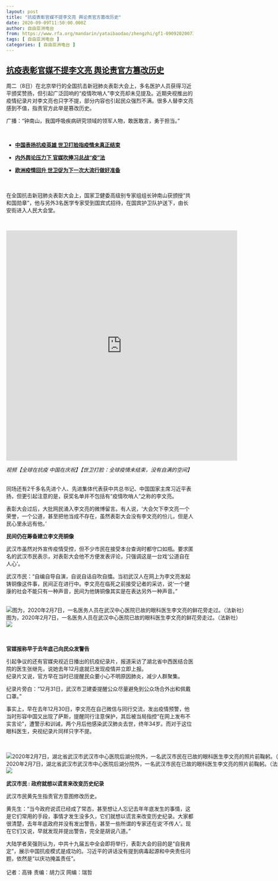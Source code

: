 ```yaml
---
layout: post
title: "抗疫表彰官媒不提李文亮 舆论责官方篡改历史"
date: 2020-09-09T11:50:00.000Z
author: 自由亚洲电台
from: https://www.rfa.org/mandarin/yataibaodao/zhengzhi/gf1-09092020073123.html
tags: [ 自由亚洲电台 ]
categories: [ 自由亚洲电台 ]
---
```

<!--1599652200000-->
[抗疫表彰官媒不提李文亮 舆论责官方篡改历史](https://www.rfa.org/mandarin/yataibaodao/zhengzhi/gf1-09092020073123.html)
------

<div>
<p>周二（8日）在北京举行的全国抗击新冠肺炎表彰大会上，多名医护人员获得习近平颁奖赞扬，但引起广泛回响的“疫情吹哨人”李文亮却未见提及。近期央视推出的疫情纪录片对李文亮也只字不提，部分内容也引起民众强烈不满。很多人替李文亮感到不值，指责官方此举是篡改历史。</p><p>广播：“钟南山，我国呼吸疾病研究领域的领军人物，敢医敢言，勇于担当。”</p><p> </p><ul><li><b><a class="external-link" href="http://www.rfa.org/mandarin/yataibaodao/huanjing/hcm1-09082020073508.html">中国表扬抗疫英雄 世卫打脸指疫情未真正结束 </a></b></li></ul><ul><li><b><a class="external-link" href="http://www.rfa.org/mandarin/yataibaodao/huanjing/gf1-04162020063419.html">内外舆论压力下 官媒吹捧习总战“疫”法</a></b></li></ul><ul><li><b><a class="external-link" href="http://www.rfa.org/mandarin/yataibaodao/huanjing/cl-09082020151120.html">欧洲疫情回升 世卫促为下一次大流行做好准备</a></b></li></ul><p><br/> <br/>在全国抗击新冠肺炎表彰大会上，国家卫健委高级别专家组组长钟南山获颁授“共和国勋章”，他与另外3名医学专家受到国宾式招待，在国宾护卫队护送下，由长安街进入人民大会堂。</p><p> </p><p><iframe frameborder="0" height="620" scrolling="no" src="https://www.facebook.com/plugins/video.php?href=https%3A%2F%2Fwww.facebook.com%2FRFAChinese%2Fvideos%2F674731030063957%2F&amp;show_text=0&amp;width=622" width="622"></iframe></p><p><i>视频<span class="_44bj">【全球在抗疫 中国在庆祝】【世卫打脸：全球疫情未结束，没有自满的空间】</span></i></p><p><br/>同场还有2千多名先进个人、先进集体代表获中共总书记、中国国家主席习近平表扬，但更引起注意的是，获奖名单并不包括有“疫情吹哨人”之称的李文亮。</p><p>表彰大会过后，大批网民涌入李文亮的微博留言。有人说，‘大会欠下李文亮一个荣誉，一个公道，甚至把他当成不存在，虽然表彰大会没有李文亮的份儿，但是人民心里永远有他。’</p><p><b>民间仍在筹备建立李文亮铜像</b></p><p>武汉市虽然对外宣传疫情受控，但不少市民在接受本台查询时都守口如瓶。要求匿名的武汉市民表示，对表彰大会他不方便发表评论，只强调这是一台戏‘公道自在人心’。</p><p>武汉市民：“自编自导自演，自说自话自吹自擂。当初武汉人在网上为李文亮发起铸铜像这件事，民间正在进行中。李文亮在临死之前接受记者的采访，说‘一个健康的社会不能只有一种声音，民间为他铸铜像其实是在表达另外一种声音。”<br/><br/></p><p><div class="image-inline captioned" style="width:1500px;"><div style="width:1500px;"><img alt="图为，2020年2月7日，一名医务人员在武汉中心医院已故的眼科医生李文亮的鲜花旁走过。（法新社）" src="https://www.rfa.org/mandarin/yataibaodao/huanjing/ql1-04032020073722.html/000_1OR94C.jpg" title="图为，2020年2月7日，一名医务人员在武汉中心医院已故的眼科医生李文亮的鲜花旁走过。（法新社）"/></div><div class="image-caption"><span style="width:1500px;">图为，2020年2月7日，一名医务人员在武汉中心医院已故的眼科医生李文亮的鲜花旁走过。（法新社）</span><span class="copyright"> </span></div><div id="zoomattribute"><a class="single_image" href="/mandarin/yataibaodao/huanjing/ql1-04032020073722.html/000_1OR94C.jpg" title="图为，2020年2月7日，一名医务人员在武汉中心医院已故的眼科医生李文亮的鲜花旁走过。（法新社）"><img src="/rfa_resources/graphics/icon-zoom.png"/></a></div></div><br/><br/></p><p><b>官媒报称早于去年底己向民众发警告</b></p><p>引起争议的还有官媒央视近日播出的抗疫纪录片，报道采访了湖北省中西医结合医院的医生张继先，说她去年12月底就已发现疫情并立即上报。<br/>纪录片又说，官方早在当时已提醒民众要小心不明原因肺炎，减少人群聚集。</p><p>纪录片旁白：“12月31日，武汉市卫建委提醒公众尽量避免到公众场合外出和佩戴口罩。”</p><p>事实上，早在去年12月30日，李文亮在自己微信与同行交流，发出疫情预警，他当时形容中国又出现了萨斯，提醒同行注意保护，其后被当局指控“在网上发布不实言论”，遭警示和训诫，两个月后他感染武汉肺炎去世，终年34岁。而对于这位眼科医生，央视纪录片同样只字不提。<br/><br/><br/></p><p><div class="image-inline captioned" style="width:1500px;"><div style="width:1500px;"><img alt="2020年2月7日，湖北省武汉市武汉市中心医院后湖分院外，一名武汉市民在已故的眼科医生李文亮的照片前鞠躬。（法新社）" src="https://www.rfa.org/mandarin/yataibaodao/huanjing/gf1-02102020075446.html/000_1OT76V.jpg" title="2020年2月7日，湖北省武汉市武汉市中心医院后湖分院外，一名武汉市民在已故的眼科医生李文亮的照片前鞠躬。（法新社）"/></div><div class="image-caption"><span style="width:1500px;">2020年2月7日，湖北省武汉市武汉市中心医院后湖分院外，一名武汉市民在已故的眼科医生李文亮的照片前鞠躬。（法新社）</span><span class="copyright"> </span></div><div id="zoomattribute"><a class="single_image" href="/mandarin/yataibaodao/huanjing/gf1-02102020075446.html/000_1OT76V.jpg" title="2020年2月7日，湖北省武汉市武汉市中心医院后湖分院外，一名武汉市民在已故的眼科医生李文亮的照片前鞠躬。（法新社）"><img src="/rfa_resources/graphics/icon-zoom.png"/></a></div></div><br/><b>武汉市民 : 政府就想以谎言来改变历史纪录</b></p><p>武汉市民黄先生指责官方意图修改历史。</p><p>黄先生：“当今政府说谎已经成了常态，甚至想让人忘记去年年底发生的事情，这是它们常用的手段，事情才发生没多久，它们就想以谎言来改变历史纪录。大家都很清楚，去年年底政府并没有发出警告，甚至一些所谓的专家还在说‘不传人’。现在它们又说，早就发现并提出警告，完全是胡说八道。”</p><p>大陆学者吴强则认为，中共十九届五中全会即将举行，表彰大会的目的是“自我肯定”，展示中国抗疫模式是成功的。习近平的讲话没有提到病毒起源和中央责任问题，依然是“以庆功掩盖责任”。<br/> <br/>记者：高锋 责编：胡力汉 网编：瑞哲</p>
</div>
